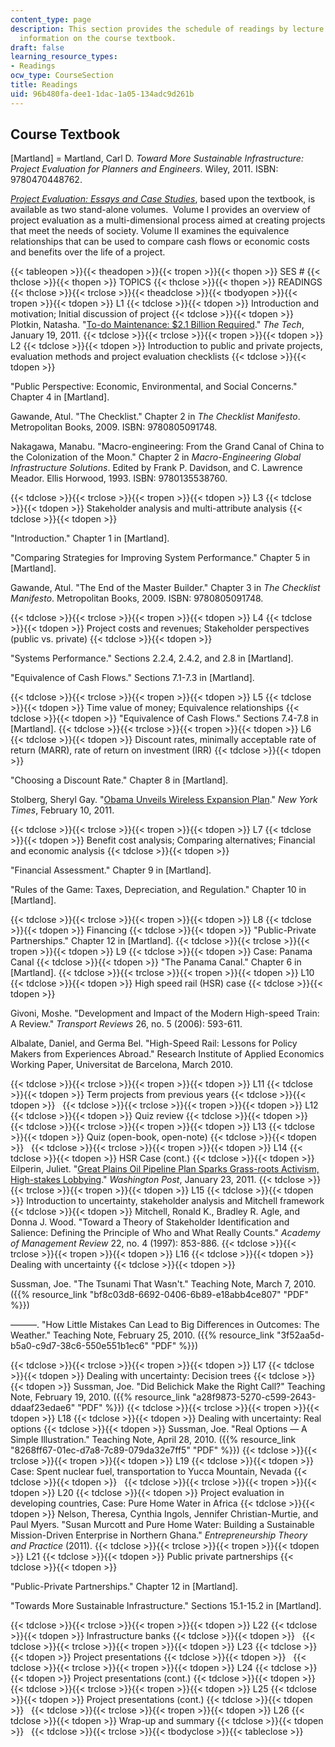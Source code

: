 ```yaml
---
content_type: page
description: This section provides the schedule of readings by lecture topics and
  information on the course textbook.
draft: false
learning_resource_types:
- Readings
ocw_type: CourseSection
title: Readings
uid: 96b480fa-dee1-1dac-1a05-134adc9d261b
---
```

## Course Textbook

\[Martland\] = Martland, Carl D. *Toward More Sustainable Infrastructure: Project Evaluation for Planners and Engineers*. Wiley, 2011. ISBN: 9780470448762. 

[*Project Evaluation: Essays and Case Studies*](https://ocw.mit.edu/courses/res-1-001-project-evaluation-essays-and-case-studies-fall-2023/), based upon the textbook, is available as two stand-alone volumes.  Volume I provides an overview of project evaluation as a multi-dimensional process aimed at creating projects that meet the needs of society. Volume II examines the equivalence relationships that can be used to compare cash flows or economic costs and benefits over the life of a project.

{{< tableopen >}}{{< theadopen >}}{{< tropen >}}{{< thopen >}}
SES #
{{< thclose >}}{{< thopen >}}
TOPICS
{{< thclose >}}{{< thopen >}}
READINGS
{{< thclose >}}{{< trclose >}}{{< theadclose >}}{{< tbodyopen >}}{{< tropen >}}{{< tdopen >}}
L1
{{< tdclose >}}{{< tdopen >}}
Introduction and motivation; Initial discussion of project
{{< tdclose >}}{{< tdopen >}}
Plotkin, Natasha. "[To-do Maintenance: $2.1 Billion Required](http://tech.mit.edu/V130/N63/deferredmaintenance.html)." *The Tech*, January 19, 2011.
{{< tdclose >}}{{< trclose >}}{{< tropen >}}{{< tdopen >}}
L2
{{< tdclose >}}{{< tdopen >}}
Introduction to public and private projects, evaluation methods and project evaluation checklists
{{< tdclose >}}{{< tdopen >}}

"Public Perspective: Economic, Environmental, and Social Concerns." Chapter 4 in \[Martland\].

Gawande, Atul. "The Checklist." Chapter 2 in *The Checklist Manifesto*. Metropolitan Books, 2009. ISBN: 9780805091748.

Nakagawa, Manabu. "Macro-engineering: From the Grand Canal of China to the Colonization of the Moon." Chapter 2 in *Macro-Engineering Global Infrastructure Solutions*. Edited by Frank P. Davidson, and C. Lawrence Meador. Ellis Horwood, 1993. ISBN: 9780135538760.

{{< tdclose >}}{{< trclose >}}{{< tropen >}}{{< tdopen >}}
L3
{{< tdclose >}}{{< tdopen >}}
Stakeholder analysis and multi-attribute analysis
{{< tdclose >}}{{< tdopen >}}

"Introduction." Chapter 1 in \[Martland\].

"Comparing Strategies for Improving System Performance." Chapter 5 in \[Martland\].

Gawande, Atul. "The End of the Master Builder." Chapter 3 in *The Checklist Manifesto*. Metropolitan Books, 2009. ISBN: 9780805091748.

{{< tdclose >}}{{< trclose >}}{{< tropen >}}{{< tdopen >}}
L4
{{< tdclose >}}{{< tdopen >}}
Project costs and revenues; Stakeholder perspectives (public vs. private)
{{< tdclose >}}{{< tdopen >}}

"Systems Performance." Sections 2.2.4, 2.4.2, and 2.8 in \[Martland\].

"Equivalence of Cash Flows." Sections 7.1-7.3 in \[Martland\].

{{< tdclose >}}{{< trclose >}}{{< tropen >}}{{< tdopen >}}
L5
{{< tdclose >}}{{< tdopen >}}
Time value of money; Equivalence relationships
{{< tdclose >}}{{< tdopen >}}
"Equivalence of Cash Flows." Sections 7.4-7.8 in \[Martland\].
{{< tdclose >}}{{< trclose >}}{{< tropen >}}{{< tdopen >}}
L6
{{< tdclose >}}{{< tdopen >}}
Discount rates, minimally acceptable rate of return (MARR), rate of return on investment (IRR)
{{< tdclose >}}{{< tdopen >}}

"Choosing a Discount Rate." Chapter 8 in \[Martland\].

Stolberg, Sheryl Gay. "[Obama Unveils Wireless Expansion Plan](http://www.nytimes.com/2011/02/11/us/politics/11obama.html?_r=1)." *New York Times*, February 10, 2011.

{{< tdclose >}}{{< trclose >}}{{< tropen >}}{{< tdopen >}}
L7
{{< tdclose >}}{{< tdopen >}}
Benefit cost analysis; Comparing alternatives; Financial and economic analysis
{{< tdclose >}}{{< tdopen >}}

"Financial Assessment." Chapter 9 in \[Martland\].

"Rules of the Game: Taxes, Depreciation, and Regulation." Chapter 10 in \[Martland\].

{{< tdclose >}}{{< trclose >}}{{< tropen >}}{{< tdopen >}}
L8
{{< tdclose >}}{{< tdopen >}}
Financing
{{< tdclose >}}{{< tdopen >}}
"Public-Private Partnerships." Chapter 12 in \[Martland\].
{{< tdclose >}}{{< trclose >}}{{< tropen >}}{{< tdopen >}}
L9
{{< tdclose >}}{{< tdopen >}}
Case: Panama Canal
{{< tdclose >}}{{< tdopen >}}
"The Panama Canal." Chapter 6 in \[Martland\].
{{< tdclose >}}{{< trclose >}}{{< tropen >}}{{< tdopen >}}
L10
{{< tdclose >}}{{< tdopen >}}
High speed rail (HSR) case
{{< tdclose >}}{{< tdopen >}}

Givoni, Moshe. "Development and Impact of the Modern High-speed Train: A Review." *Transport Reviews* 26, no. 5 (2006): 593-611.

Albalate, Daniel, and Germa Bel. "High-Speed Rail: Lessons for Policy Makers from Experiences Abroad." Research Institute of Applied Economics Working Paper, Universitat de Barcelona, March 2010.

{{< tdclose >}}{{< trclose >}}{{< tropen >}}{{< tdopen >}}
L11
{{< tdclose >}}{{< tdopen >}}
Term projects from previous years
{{< tdclose >}}{{< tdopen >}}
 
{{< tdclose >}}{{< trclose >}}{{< tropen >}}{{< tdopen >}}
L12
{{< tdclose >}}{{< tdopen >}}
Quiz review
{{< tdclose >}}{{< tdopen >}}
 
{{< tdclose >}}{{< trclose >}}{{< tropen >}}{{< tdopen >}}
L13
{{< tdclose >}}{{< tdopen >}}
Quiz (open-book, open-note)
{{< tdclose >}}{{< tdopen >}}
 
{{< tdclose >}}{{< trclose >}}{{< tropen >}}{{< tdopen >}}
L14
{{< tdclose >}}{{< tdopen >}}
HSR Case (cont.)
{{< tdclose >}}{{< tdopen >}}
Eilperin, Juliet. "[Great Plains Oil Pipeline Plan Sparks Grass-roots Activism, High-stakes Lobbying](http://www.washingtonpost.com/wp-dyn/content/article/2011/01/23/AR2011012303411.html)." *Washington Post*, January 23, 2011.
{{< tdclose >}}{{< trclose >}}{{< tropen >}}{{< tdopen >}}
L15
{{< tdclose >}}{{< tdopen >}}
Introduction to uncertainty, stakeholder analysis and Mitchell framework
{{< tdclose >}}{{< tdopen >}}
Mitchell, Ronald K., Bradley R. Agle, and Donna J. Wood. "Toward a Theory of Stakeholder Identification and Salience: Defining the Principle of Who and What Really Counts." *Academy of Management Review* 22, no. 4 (1997): 853-886.
{{< tdclose >}}{{< trclose >}}{{< tropen >}}{{< tdopen >}}
L16
{{< tdclose >}}{{< tdopen >}}
Dealing with uncertainty
{{< tdclose >}}{{< tdopen >}}

Sussman, Joe. "The Tsunami That Wasn't." Teaching Note, March 7, 2010. ({{% resource_link "bf8c03d8-6692-0406-6b89-e18abb4ce807" "PDF" %}})

———. "How Little Mistakes Can Lead to Big Differences in Outcomes: The Weather." Teaching Note, February 25, 2010. ({{% resource_link "3f52aa5d-b5a0-c9d7-38c6-550e551b1ec6" "PDF" %}})

{{< tdclose >}}{{< trclose >}}{{< tropen >}}{{< tdopen >}}
L17
{{< tdclose >}}{{< tdopen >}}
Dealing with uncertainty: Decision trees
{{< tdclose >}}{{< tdopen >}}
Sussman, Joe. "Did Belichick Make the Right Call?" Teaching Note, February 19, 2010. ({{% resource_link "a28f9873-5270-c599-2643-ddaaf23edae6" "PDF" %}})
{{< tdclose >}}{{< trclose >}}{{< tropen >}}{{< tdopen >}}
L18
{{< tdclose >}}{{< tdopen >}}
Dealing with uncertainty: Real options
{{< tdclose >}}{{< tdopen >}}
Sussman, Joe. "Real Options — A Simple Illustration." Teaching Note, April 28, 2010. ({{% resource_link "8268ff67-01ec-d7a8-7c89-079da32e7ff5" "PDF" %}})
{{< tdclose >}}{{< trclose >}}{{< tropen >}}{{< tdopen >}}
L19
{{< tdclose >}}{{< tdopen >}}
Case: Spent nuclear fuel, transportation to Yucca Mountain, Nevada
{{< tdclose >}}{{< tdopen >}}
 
{{< tdclose >}}{{< trclose >}}{{< tropen >}}{{< tdopen >}}
L20
{{< tdclose >}}{{< tdopen >}}
Project evaluation in developing countries, Case: Pure Home Water in Africa
{{< tdclose >}}{{< tdopen >}}
Nelson, Theresa, Cynthia Ingols, Jennifer Christian-Murtie, and Paul Myers. "Susan Murcott and Pure Home Water: Building a Sustainable Mission-Driven Enterprise in Northern Ghana." *Entrepreneurship Theory and Practice* (2011).
{{< tdclose >}}{{< trclose >}}{{< tropen >}}{{< tdopen >}}
L21
{{< tdclose >}}{{< tdopen >}}
Public private partnerships
{{< tdclose >}}{{< tdopen >}}

"Public-Private Partnerships." Chapter 12 in \[Martland\].

"Towards More Sustainable Infrastructure." Sections 15.1-15.2 in \[Martland\].

{{< tdclose >}}{{< trclose >}}{{< tropen >}}{{< tdopen >}}
L22
{{< tdclose >}}{{< tdopen >}}
Infrastructure banks
{{< tdclose >}}{{< tdopen >}}
 
{{< tdclose >}}{{< trclose >}}{{< tropen >}}{{< tdopen >}}
L23
{{< tdclose >}}{{< tdopen >}}
Project presentations
{{< tdclose >}}{{< tdopen >}}
 
{{< tdclose >}}{{< trclose >}}{{< tropen >}}{{< tdopen >}}
L24
{{< tdclose >}}{{< tdopen >}}
Project presentations (cont.)
{{< tdclose >}}{{< tdopen >}}
 
{{< tdclose >}}{{< trclose >}}{{< tropen >}}{{< tdopen >}}
L25
{{< tdclose >}}{{< tdopen >}}
Project presentations (cont.)
{{< tdclose >}}{{< tdopen >}}
 
{{< tdclose >}}{{< trclose >}}{{< tropen >}}{{< tdopen >}}
L26
{{< tdclose >}}{{< tdopen >}}
Wrap-up and summary
{{< tdclose >}}{{< tdopen >}}
 
{{< tdclose >}}{{< trclose >}}{{< tbodyclose >}}{{< tableclose >}}